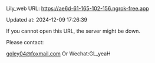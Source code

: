 Lily_web URL: https://ae6d-61-165-102-156.ngrok-free.app

Updated at: 2024-12-09 17:26:39

If you cannot open this URL, the server might be down.

Please contact: 

goley04@foxmail.com Or Wechat:GL_yeaH